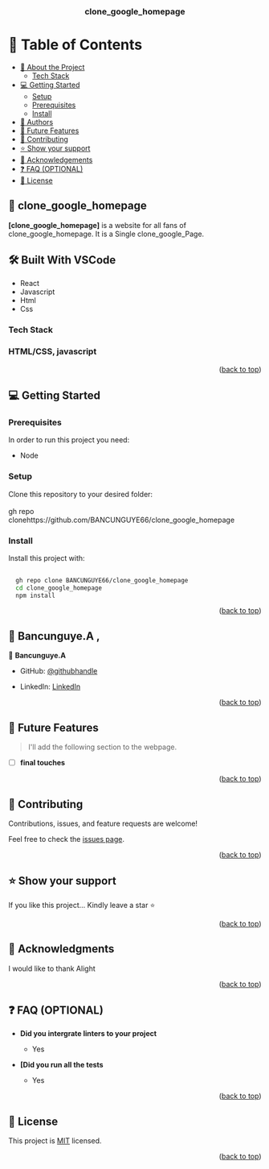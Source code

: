 



<a name="readme-top"></a>



<div align="center">
 
  
  <br/>

  <h3><b>clone_google_homepage</b></h3>

</div>



# 📗 Table of Contents

- [📖 About the Project](#about-project)
    - [Tech Stack](#tech-stack)
- [💻 Getting Started](#getting-started)
  - [Setup](#setup)
  - [Prerequisites](#prerequisites)
  - [Install](#install)
- [👥 Authors](#authors)
- [🔭 Future Features](#future-features)
- [🤝 Contributing](#contributing)
- [⭐️ Show your support](#support)
- [🙏 Acknowledgements](#acknowledgements)
- [❓ FAQ (OPTIONAL)](#faq)
- [📝 License](#license)



## 📖 clone_google_homepage <a name="about-project"></a>

**[clone_google_homepage]** is a website for all fans of clone_google_homepage. It is a Single clone_google_Page.

## 🛠 Built With  VSCode  <a name="Built With VSCode"></a>

- React
- Javascript
- Html
- Css

### Tech Stack <a name="tech-stack"></a>

### HTML/CSS, javascript <a name="tech-stack"></a>






<p align="right">(<a href="#readme-top">back to top</a>)</p>



<!-- GETTING STARTED -->

## 💻 Getting Started <a name="getting-started"></a>

### Prerequisites

In order to run this project you need:
- Node




### Setup

Clone this repository to your desired folder:
<br>
<br>gh repo clonehttps://github.com/BANCUNGUYE66/clone_google_homepage



### Install

Install this project with:



```sh
  
  gh repo clone BANCUNGUYE66/clone_google_homepage
  cd clone_google_homepage
  npm install
```





<p align="right">(<a href="#readme-top">back to top</a>)</p>

<!-- AUTHORS -->

## 👥 Bancunguye.A , <a name="authors"></a>



👤 **Bancunguye.A**

- GitHub: [@githubhandle](https://github.com/BANCUNGUYE66)

- LinkedIn: [LinkedIn](https://www.linkedin.com/in/aimable-bancunguye-aba703143/)




<p align="right">(<a href="#readme-top">back to top</a>)</p>

<!-- FUTURE FEATURES -->

## 🔭 Future Features <a name="future-features"></a>

> I'll add the following section to the webpage.

- [ ] **final touches**




<p align="right">(<a href="#readme-top">back to top</a>)</p>

<!-- CONTRIBUTING -->

## 🤝 Contributing <a name="contributing"></a>

Contributions, issues, and feature requests are welcome!

Feel free to check the [issues page](../../issues/).

<p align="right">(<a href="#readme-top">back to top</a>)</p>

<!-- SUPPORT -->

## ⭐️ Show your support <a name="support"></a>



If you like this project... Kindly leave a star ⭐

<p align="right">(<a href="#readme-top">back to top</a>)</p>

<!-- ACKNOWLEDGEMENTS -->

## 🙏 Acknowledgments <a name="acknowledgements"></a>



I would like to thank  Alight



<p align="right">(<a href="#readme-top">back to top</a>)</p>

<!-- FAQ (optional) -->

## ❓ FAQ (OPTIONAL) <a name="faq"></a>



- **Did you intergrate linters to your project**

  - Yes

- **[Did you run all the tests**

  - Yes

<p align="right">(<a href="#readme-top">back to top</a>)</p>

<!-- LICENSE -->

## 📝 License <a name="license"></a>

This project is [MIT](./LICENSE) licensed.

<p align="right">(<a href="#readme-top">back to top</a>)</p>



